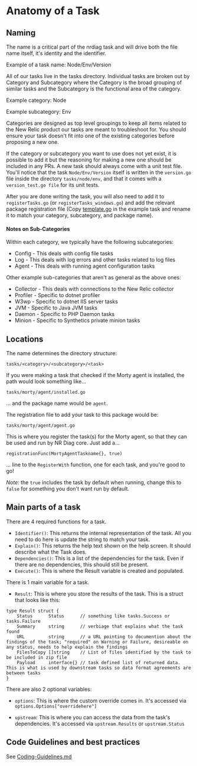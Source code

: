 # Anatomy of a Task

## Naming
The name is a critical part of the nrdiag task and will drive both the file name itself, it's identity and the identifier. 

Example of a task name: Node/Env/Version

All of our tasks live in the tasks directory. Individual tasks are broken out by Category and Subcategory where the Category is the broad grouping of similar tasks and the Subcategory is the functional area of the category.

Example category: Node

Example subcategory: Env

Categories are designed as top level groupings to keep all items related to the New Relic product our tasks are meant to troubleshoot for. You should ensure your task doesn't fit into one of the existing categories before proposing a new one. 

If the category or subcategory you want to use does not yet exist, it is possible to add it but the reasoning for making a new one should be included in any PRs. A new task should always come with a unit test file. You'll notice that the task `Node/Env/Version` itself is written in the `version.go` file inside the directory `tasks/node/env`, and that it comes with a `version_test.go file` for its unit tests.

After you are done writing the task, you will also need to add it to `registerTasks.go` (or `registerTasks_windows.go`) and add the relevant package registration file (Copy [template.go](../tasks/example/template/template.go) in the example task and rename it to match your category, subcategory, and package name).

####  Notes on Sub-Categories

Within each category, we typically have the following subcategories:

 * Config - This deals with config file tasks
 * Log - This deals with log errors and other tasks related to log files
 * Agent - This deals with running agent configuration tasks
 
 
 Other example sub-categories that aren't as general as the above ones:

 * Collector - This deals with connections to the New Relic collector
 * Profiler - Specific to dotnet profiler
 * W3wp - Specific to dotnet IIS server tasks 
 * JVM - Specific to Java JVM tasks
 * Daemon - Specific to PHP Daemon tasks
 * Minion - Specific to Synthetics private minion tasks



## Locations

The name determines the directory structure:

```
tasks/<category>/<subcategory>/<task>
```

If you were making a task that checked if the Morty agent is installed, the path would look something like...

```
tasks/morty/agent/installed.go
```

... and the package name would be `agent`. 


The registration file to add your task to this package would be:

```
tasks/morty/agent/agent.go
```

This is where you register the task(s) for the Morty agent, so that they can be used and run by NR Diag core. Just add a...

```
registrationFunc(MortyAgentTaskname{}, true)
```

... line to the `RegisterWith` function, one for each task, and you're good to go!

*Note:* the `true` includes the task by default when running, change this to `false` for something you don't want run by default.

## Main parts of a task
There are 4 required functions for a task.

* `Identifier()`: This returns the internal representation of the task. All you need to do here is update the string to match your task.
* `Explain()`: This returns the help text shown on the help screen. It should describe what the Task does.
* `Dependencies()`: This is a list of the dependencies for the task. Even if there are no dependencies, this should still be present.
* `Execute()`: This is where the Result variable is created and populated.

There is 1 main variable for a task. 
* `Result`: This is where you store the results of the task. This is a struct that looks like this:

```
type Result struct {
	Status      Status      // something like tasks.Success or tasks.Failure
	Summary     string      // verbiage that explains what the task found
	URL         string      // a URL pointing to documention about the findings of the task; "required" on Warning or Failure, desireable on any status, needs to help explain the findings
	FilesToCopy []string    // List of files identified by the task to be included in zip file
	Payload     interface{} // task defined list of returned data. This is what is used by downstream tasks so data format agreements are between tasks
}
```

There are also 2 optional variables:

* `options`: This is where the custom override comes in. It's accessed via `options.Options["overridehere"]`

* `upstream`: This is where you can access the data from the task's dependencies. It's accessed via `upstream.Results` or `upstream.Status` 


## Code Guidelines and best practices

See [Coding-Guidelines.md](./Coding-Guidelines.md)
